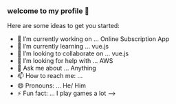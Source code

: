 ### welcome to my profile 👋

Here are some ideas to get you started:

- 🔭 I’m currently working on ... Online Subscription App
- 🌱 I’m currently learning ... vue.js
- 👯 I’m looking to collaborate on ... vue.js
- 🤔 I’m looking for help with ... AWS
- 💬 Ask me about ... Anything
- 📫 How to reach me: ... 
- 😄 Pronouns: ... He/ Him
- ⚡ Fun fact: ... I play games a lot
-->
